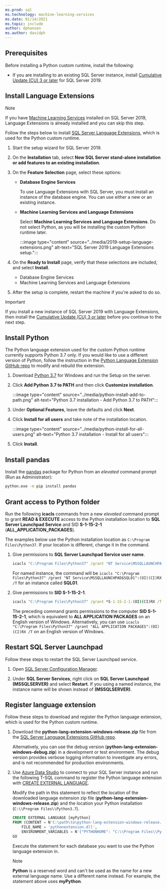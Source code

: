 ```yaml
---
ms.prod: sql
ms.technology: machine-learning-services
ms.date: 01/14/2021
ms.topic: include
author: dphansen
ms.author: davidph
---
```

## Prerequisites

Before installing a Python custom runtime, install the following:

+ If you are installing to an existing SQL Server instance, install [Cumulative Update (CU) 3 or later](../../../database-engine/install-windows/latest-updates-for-microsoft-sql-server.md) for SQL Server 2019.

## Install Language Extensions

> [!NOTE]
> If you have [Machine Learning Services](../../sql-server-machine-learning-services.md) installed on SQL Server 2019, Language Extensions is already installed and you can skip this step.

Follow the steps below to install [SQL Server Language Extensions](../../../language-extensions/language-extensions-overview.md), which is used for the Python custom runtime.

1. Start the setup wizard for SQL Server 2019.
  
1. On the **Installation** tab, select **New SQL Server stand-alone installation or add features to an existing installation**.

1. On the **Feature Selection** page, select these options:
  
    + **Database Engine Services**
  
        To use Language Extensions with SQL Server, you must install an instance of the database engine. You can use either a new or an existing instance.
  
    + **Machine Learning Services and Language Extensions**

        Select **Machine Learning Services and Language Extensions**. Do not select Python, as you will be installing the custom Python runtime later.

        :::image type="content" source="../media/2019-setup-language-extensions.png" alt-text="SQL Server 2019 Language Extensions setup.":::

1. On the **Ready to Install** page, verify that these selections are included, and select **Install**.
  
    + Database Engine Services
    + Machine Learning Services and Language Extensions

1. After the setup is complete, restart the machine if you're asked to do so.

> [!IMPORTANT]
> If you install a new instance of SQL Server 2019 with Language Extensions, then install the [Cumulative Update (CU) 3 or later](../../../database-engine/install-windows/latest-updates-for-microsoft-sql-server.md) before you continue to the next step.

## Install Python

The Python language extension used for the custom Python runtime currently supports Python 3.7 only. If you would like to use a different version of Python, follow the instruction in the [Python Language Extension GitHub repo](https://github.com/microsoft/sql-server-language-extensions/tree/master/language-extensions/python) to modify and rebuild the extension.

1. Download [Python 3.7](https://www.python.org/downloads/windows/) for Windows and run the Setup on the server.

1. Click **Add Python 3.7 to PATH** and then click **Customize installation**.

    :::image type="content" source="../media/python-install-add-to-path.png" alt-text="Python 3.7 installation - Add Python 3.7 to PATH":::

1. Under **Optional Features**, leave the defaults and click **Next**.

1. Click **Install for all users** and take note of the installation location.

    :::image type="content" source="../media/python-install-for-all-users.png" alt-text="Python 3.7 installation - Install for all users":::

1. Click **Install**.

## Install pandas

Install the [pandas](https://pandas.pydata.org/) package for Python from an *elevated* command prompt (Run as Administrator):

```bash
python.exe -m pip install pandas
```

## Grant access to Python folder

Run the following **icacls** commands from a new *elevated* command prompt to grant **READ & EXECUTE** access to the Python installation location to **SQL Server Launchpad Service** and SID **S-1-15-2-1** (**ALL_APPLICATION_PACKAGES**).

The examples below use the Python installation location as `C:\Program Files\Python37`. If your location is different, change it in the command.

1. Give permissions to **SQL Server Launchpad Service user name**.

    ```cmd
    icacls "C:\Program Files\Python37" /grant "NT Service\MSSQLLAUNCHPAD":(OI)(CI)RX /T
    ```

    For named instance, the command will be `icacls "C:\Program Files\Python37" /grant "NT Service\MSSQLLAUNCHPAD$SQL01":(OI)(CI)RX /T` for an instance called **SQL01**.

2. Give permissions to **SID S-1-15-2-1**.

    ```cmd
    icacls "C:\Program Files\Python37" /grant *S-1-15-2-1:(OI)(CI)RX /T
    ```

    The preceding command grants permissions to the computer **SID S-1-15-2-1**, which is equivalent to **ALL APPLICATION PACKAGES** on an English version of Windows. Alternatively, you can use `icacls "C:\Program Files\Python37" /grant "ALL APPLICATION PACKAGES":(OI)(CI)RX /T` on an English version of Windows.

## Restart SQL Server Launchpad

Follow these steps to restart the SQL Server Launchpad service.

1. Open [SQL Server Configuration Manager](../../../relational-databases/sql-server-configuration-manager.md).

1. Under **SQL Server Services**, right click on **SQL Server Launchpad (MSSQLSERVER)** and select **Restart**. If you using a named instance, the instance name will be shown instead of **(MSSQLSERVER)**.

## Register language extension

Follow these steps to download and register the Python language extension, which is used for the Python custom runtime.

1. Download the **python-lang-extension-windows-release.zip** file from the [SQL Server Language Extensions GitHub repo](https://github.com/microsoft/sql-server-language-extensions/releases).

    Alternatively, you can use the debug version (**python-lang-extension-windows-debug.zip**) in a development or test environment. The debug version provides verbose logging information to investigate any errors, and is not recommended for production environments.

1. Use [Azure Data Studio](../../../azure-data-studio/what-is-azure-data-studio.md) to connect to your SQL Server instance and run the following T-SQL command to register the Python language extension with [CREATE EXTERNAL LANGUAGE](../../../t-sql/statements/create-external-language-transact-sql.md).

    Modify the path in this statement to reflect the location of the downloaded language extension zip file (**python-lang-extension-windows-release.zip**) and the location your Python installation (`C:\\Program Files\\Python3.7`).

    ```sql
    CREATE EXTERNAL LANGUAGE [myPython]
    FROM (CONTENT = N'C:\path\to\python-lang-extension-windows-release.zip', 
        FILE_NAME = 'pythonextension.dll', 
        ENVIRONMENT_VARIABLES = N'{"PYTHONHOME": "C:\\Program Files\\Python3.7"}');
    GO
    ```

    Execute the statement for each database you want to use the Python language extension in.

    > [!NOTE]
    > **Python** is a reserved word and can't be used as the name for a new external language name. Use a different name instead. For example, the statement above uses **myPython**.
